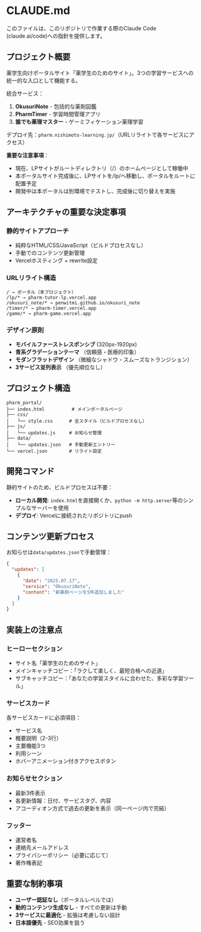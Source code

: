 # CLAUDE.md

このファイルは、このリポジトリで作業する際のClaude Code (claude.ai/code)への指針を提供します。

## プロジェクト概要

薬学生向けポータルサイト「薬学生のためのサイト」。3つの学習サービスへの統一的な入口として機能する。

統合サービス：
1. **OkusuriNote** - 包括的な薬剤図鑑
2. **PharmTimer** - 学習時間管理アプリ
3. **誰でも薬理マスター** - ゲーミフィケーション薬理学習

デプロイ先：`pharm.nishimoto-learning.jp/`（URLリライトで各サービスにアクセス）

**重要な注意事項**：
- 現在、LPサイトがルートディレクトリ（/）のホームページとして稼働中
- 本ポータルサイト完成後に、LPサイトを/lp/へ移動し、ポータルをルートに配置予定
- 開発中は本ポータルは別環境でテストし、完成後に切り替えを実施

## アーキテクチャの重要な決定事項

### 静的サイトアプローチ
- 純粋なHTML/CSS/JavaScript（ビルドプロセスなし）
- 手動でのコンテンツ更新管理
- Vercelホスティング + rewrite設定

### URLリライト構造
```
/ → ポータル（本プロジェクト）
/lp/* → pharm-tutor-lp.vercel.app
/okusuri_note/* → penwitmi.github.io/okusuri_note
/timer/* → pharm-timer.vercel.app
/game/* → pharm-game.vercel.app
```

### デザイン原則
- **モバイルファーストレスポンシブ** (320px-1920px)
- **青系グラデーションテーマ** （信頼感・医療的印象）
- **モダンフラットデザイン** （微細なシャドウ・スムーズなトランジション）
- **3サービス並列表示** （優先順位なし）

## プロジェクト構造

```
pharm_portal/
├── index.html          # メインポータルページ
├── css/
│   └── style.css      # 全スタイル（ビルドプロセスなし）
├── js/
│   └── updates.js     # お知らせ管理
├── data/
│   └── updates.json   # 手動更新エントリー
└── vercel.json        # リライト設定
```

## 開発コマンド

静的サイトのため、ビルドプロセスは不要：
- **ローカル開発**: `index.html`を直接開くか、`python -m http.server`等のシンプルなサーバーを使用
- **デプロイ**: Vercelに接続されたリポジトリにpush

## コンテンツ更新プロセス

お知らせは`data/updates.json`で手動管理：
```json
{
  "updates": [
    {
      "date": "2025.07.17",
      "service": "OkusuriNote",
      "content": "新薬剤ページを5件追加しました"
    }
  ]
}
```

## 実装上の注意点

### ヒーローセクション
- サイト名「薬学生のためのサイト」
- メインキャッチコピー：「ラクして楽しく、最短合格への近道」
- サブキャッチコピー：「あなたの学習スタイルに合わせた、多彩な学習ツール」

### サービスカード
各サービスカードに必須項目：
- サービス名
- 概要説明（2-3行）
- 主要機能3つ
- 利用シーン
- ホバーアニメーション付きアクセスボタン

### お知らせセクション
- 最新3件表示
- 各更新情報：日付、サービスタグ、内容
- アコーディオン方式で過去の更新を表示（同一ページ内で完結）

### フッター
- 運営者名
- 連絡先メールアドレス
- プライバシーポリシー（必要に応じて）
- 著作権表記

## 重要な制約事項

- **ユーザー認証なし**（ポータルレベルでは）
- **動的コンテンツ生成なし** - すべての更新は手動
- **3サービスに最適化** - 拡張は考慮しない設計
- **日本語優先** - SEO効果を狙う